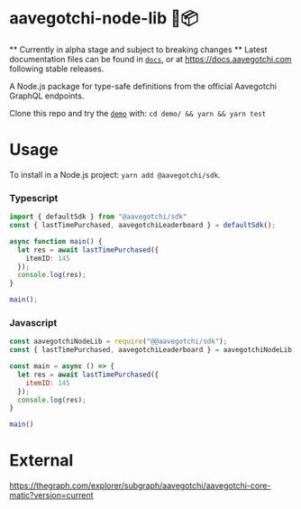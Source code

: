 # aavegotchi-node-lib 👻📦

** Currently in alpha stage and subject to breaking changes **
Latest documentation files can be found in [`docs`](./demo/index.ts), or at https://docs.aavegotchi.com following stable releases.

A Node.js package for type-safe definitions from the official Aavegotchi GraphQL endpoints.

Clone this repo and try the [`demo`](./demo/index.ts) with: `cd demo/ && yarn && yarn test`

# Usage

To install in a Node.js project: `yarn add @aavegotchi/sdk`.

### Typescript
```ts
import { defaultSdk } from "@aavegotchi/sdk"
const { lastTimePurchased, aavegotchiLeaderboard } = defaultSdk();

async function main() {
  let res = await lastTimePurchased({
    itemID: 145
  });
  console.log(res);
}

main();
```
### Javascript
```js
const aavegotchiNodeLib = require("@@aavegotchi/sdk");
const { lastTimePurchased, aavegotchiLeaderboard } = aavegotchiNodeLib.defaultSdk();

const main = async () => {
  let res = await lastTimePurchased({
    itemID: 145
  });
  console.log(res);
}

main()
```

# External

<https://thegraph.com/explorer/subgraph/aavegotchi/aavegotchi-core-matic?version=current>
